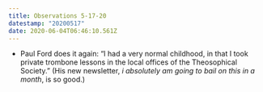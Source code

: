 ```yaml
---
title: Observations 5-17-20
datestamp: "20200517"
date: 2020-06-04T06:46:10.561Z
---
```

- Paul Ford does it again: “I had a very normal childhood, in that I took private trombone lessons in the local offices of the Theosophical Society.” (His new newsletter, *i absolutely am going to bail on this in a month*, is so good.)
